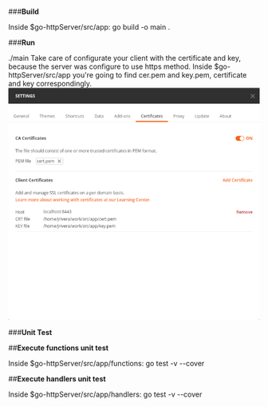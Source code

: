 ###**Build**

Inside $go-httpServer/src/app: go build -o main .

###**Run**

./main
Take care of configurate your client with the certificate and key, because the server was configure to use https method. 
Inside $go-httpServer/src/app you're going to find cer.pem and key.pem, certificate and key correspondingly.
![](./img/postman_ca.png)

###**Unit Test**

##**Execute functions unit test**

Inside $go-httpServer/src/app/functions: go test -v --cover

##**Execute handlers unit test**

Inside $go-httpServer/src/app/handlers: go test -v --cover

